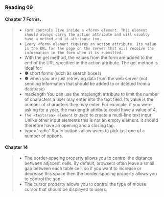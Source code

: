 ### Reading 09

#### Chapter 7 Forms.

> - ```Form controls live inside a <form> element. This element should always carry the action attribute and will usually have a method and id attribute too.```
> - ```Every <form> element requires an action attribute. Its value is the URL for the page on the server that will receive the information in the form when it is submitted.```
> - With the get method, the values from the form are added to the end of the URL specified in the action attribute. The get method is ideal for:
> - ● short forms (such as search boxes)
> - ● when you are just retrieving data from the web server (not sending information that should be added to or deleted from a database)
> - maxlength You can use the maxlength attribute to limit the number of characters a user may enter into the text field. Its value is the number of characters they may enter. For example, if you were asking for a year, the maxlength attribute could have a value of 4.
> - ```The <textarea> element``` is used to create a mutli-line text input. Unlike other input elements this is not an empty element. It should therefore have an opening and a closing tag.
> - type="radio" Radio buttons allow users to pick just one of a number of options.

#### Chapter 14

> - The border-spacing property allows you to control the distance between adjacent cells. By default, browsers often leave a small gap between each table cell, so if you want to increase or decrease this space then the border-spacing property allows you to control the gap.
> - The cursor property allows you to control the type of mouse cursor that should be displayed to users.